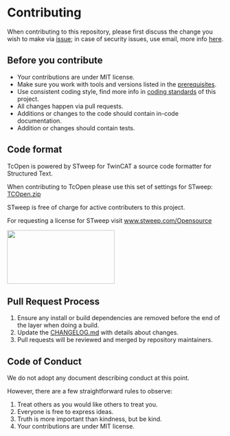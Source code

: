 # Contributing

When contributing to this repository, please first discuss the change you wish to make via [issue](https://github.com/TcOpenGroup/TcOpen/issues); in case of security issues, use email, more info [here](SECURITY.md).

## Before you contribute

- Your contributions are under MIT license.
- Make sure you work with tools and versions listed in the [prerequisites](README.md/#prerequisites).
- Use consistent coding style, find more info in [coding standards](https://docs.tcopengroup.org/articles/Conventions/Conventions.html) of this project.
- All changes happen via pull requests.
- Additions or changes to the code should contain in-code documentation.
- Addition or changes should contain tests.

## Code format 
TcOpen is powered by STweep for TwinCAT a source code formatter for Structured Text.

When contributing to TcOpen please use this set of settings for STweep: [TCOpen.zip](https://github.com/Barteling/TcOpen/files/6455049/TCOpen.zip)

STweep is free of charge for active contributers to this project.

For requesting a license for STweep visit www.stweep.com/Opensource

<a href="https://www.STweep.com"><img src="https://user-images.githubusercontent.com/33071638/117724819-9b3c1d00-b1e4-11eb-89f1-ead8de7889e9.png" height="125" width="250" ></a>


## Pull Request Process

1. Ensure any install or build dependencies are removed before the end of the layer when doing a 
   build.
1. Update the [CHANGELOG.md](CHANGELOG.md) with details about changes.
1. Pull requests will be reviewed and merged by repository maintainers.

## Code of Conduct

We do not adopt any document describing conduct at this point. 

However, there are a few straightforward rules to observe:

1. Treat others as you would like others to treat you.
1. Everyone is free to express ideas.
1. Truth is more important than kindness, but be kind.
1. Your contributions are under MIT license. 